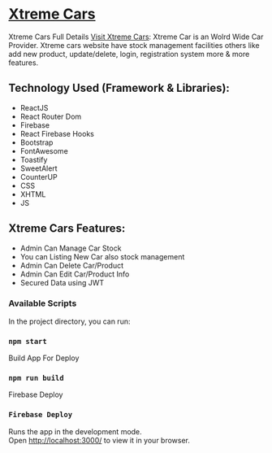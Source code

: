 #  [Xtreme Cars](https://xtreme-cars-2022.web.app/)

Xtreme Cars Full Details [Visit Xtreme Cars](https://xtreme-cars-2022.web.app/):
Xtreme Car is an Wolrd Wide Car Provider. Xtreme cars website have stock management facilities others like add new product, update/delete, login, registration system more & more features. 

## Technology Used (Framework & Libraries):
* ReactJS
* React Router Dom
* Firebase
* React Firebase Hooks
* Bootstrap
* FontAwesome
* Toastify
* SweetAlert
* CounterUP
* CSS
* XHTML
* JS


## Xtreme Cars Features:
* Admin Can Manage Car Stock
* You can Listing New Car also stock management
* Admin Can Delete Car/Product
* Admin Can Edit Car/Product Info
* Secured Data using JWT 

### Available Scripts
In the project directory, you can run:

### `npm start`

Build App For Deploy
### `npm run build`

Firebase Deploy
### `Firebase Deploy`

Runs the app in the development mode.\
Open [http://localhost:3000/](http://localhost:3000/) to view it in your browser.
